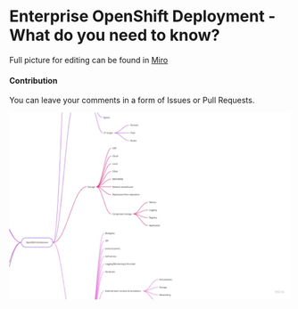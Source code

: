 # Enterprise OpenShift Deployment - What do you need to know?

Full picture for editing can be found in [Miro](https://miro.com/app/board/uXjVP1uZqrU=/?share_link_id=571713076415)

#### Contribution
You can leave your comments in a form of Issues or Pull Requests.

[![OpenShift MindMap](https://github.com/mjudeikis/openshift-mindmap/raw/master/img/openshift-mindmap.jpg)](https://miro.com/app/board/uXjVP1uZqrU=/?share_link_id=571713076415)
